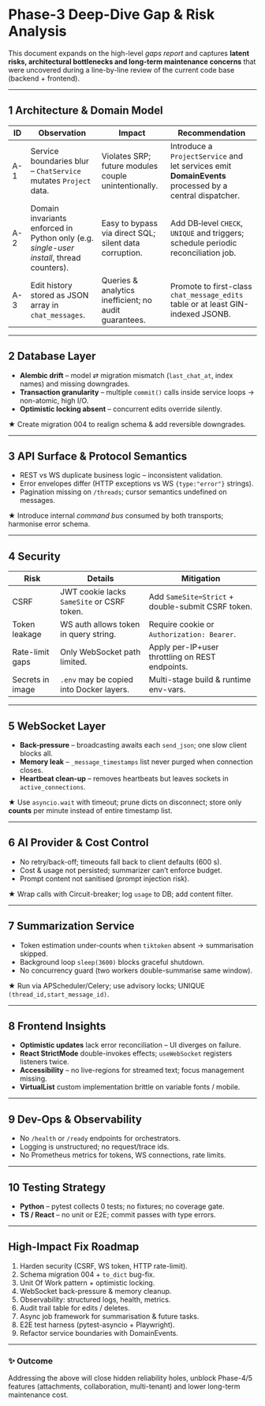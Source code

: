 # Phase-3 Deep-Dive Gap & Risk Analysis

This document expands on the high-level *gaps report* and captures **latent
risks, architectural bottlenecks and long-term maintenance concerns** that
were uncovered during a line-by-line review of the current code base
(backend + frontend).

---

## 1  Architecture & Domain Model

| ID | Observation | Impact | Recommendation |
|----|-------------|--------|----------------|
| A-1 | Service boundaries blur – `ChatService` mutates `Project` data. | Violates SRP; future modules couple unintentionally. | Introduce a `ProjectService` and let services emit **DomainEvents** processed by a central dispatcher. |
| A-2 | Domain invariants enforced in Python only (e.g. *single-user install*, thread counters). | Easy to bypass via direct SQL; silent data corruption. | Add DB‐level `CHECK`, `UNIQUE` and triggers; schedule periodic reconciliation job. |
| A-3 | Edit history stored as JSON array in `chat_messages`. | Queries & analytics inefficient; no audit guarantees. | Promote to first-class `chat_message_edits` table or at least GIN-indexed JSONB. |

---

## 2  Database Layer

* **Alembic drift** – model ⇄ migration mismatch (`last_chat_at`, index names) and missing downgrades.
* **Transaction granularity** – multiple `commit()` calls inside service loops → non-atomic, high I/O.
* **Optimistic locking absent** – concurrent edits override silently.

★ Create migration 004 to realign schema & add reversible downgrades.

---

## 3  API Surface & Protocol Semantics

* REST vs WS duplicate business logic – inconsistent validation.
* Error envelopes differ (HTTP exceptions vs WS `{type:"error"}` strings).
* Pagination missing on `/threads`; cursor semantics undefined on messages.

★ Introduce internal *command bus* consumed by both transports; harmonise error schema.

---

## 4  Security

| Risk | Details | Mitigation |
|------|---------|-----------|
| CSRF | JWT cookie lacks `SameSite` or CSRF token. | Add `SameSite=Strict` + double-submit CSRF token. |
| Token leakage | WS auth allows token in query string. | Require cookie or `Authorization: Bearer`. |
| Rate-limit gaps | Only WebSocket path limited. | Apply per-IP+user throttling on REST endpoints. |
| Secrets in image | `.env` may be copied into Docker layers. | Multi-stage build & runtime env-vars. |

---

## 5  WebSocket Layer

* **Back-pressure** – broadcasting awaits each `send_json`; one slow client blocks all.
* **Memory leak** – `_message_timestamps` list never purged when connection closes.
* **Heartbeat clean-up** – removes heartbeats but leaves sockets in `active_connections`.

★ Use `asyncio.wait` with timeout; prune dicts on disconnect; store only **counts** per minute instead of entire timestamp list.

---

## 6  AI Provider & Cost Control

* No retry/back-off; timeouts fall back to client defaults (600 s).
* Cost & usage not persisted; summarizer can’t enforce budget.
* Prompt content not sanitised (prompt injection risk).

★ Wrap calls with Circuit-breaker; log `usage` to DB; add content filter.

---

## 7  Summarization Service

* Token estimation under-counts when `tiktoken` absent → summarisation skipped.
* Background loop `sleep(3600)` blocks graceful shutdown.
* No concurrency guard (two workers double-summarise same window).

★ Run via APScheduler/Celery; use advisory locks; UNIQUE `(thread_id,start_message_id)`.

---

## 8  Frontend Insights

* **Optimistic updates** lack error reconciliation – UI diverges on failure.
* **React StrictMode** double-invokes effects; `useWebSocket` registers listeners twice.
* **Accessibility** – no live-regions for streamed text; focus management missing.
* **VirtualList** custom implementation brittle on variable fonts / mobile.

---

## 9  Dev-Ops & Observability

* No `/health` or `/ready` endpoints for orchestrators.
* Logging is unstructured; no request/trace ids.
* No Prometheus metrics for tokens, WS connections, rate limits.

---

## 10  Testing Strategy

* **Python** – pytest collects 0 tests; no fixtures; no coverage gate.
* **TS / React** – no unit or E2E; commit passes with type errors.

---

## High-Impact Fix Roadmap

1. Harden security (CSRF, WS token, HTTP rate-limit).
2. Schema migration 004 + `to_dict` bug-fix.
3. Unit Of Work pattern + optimistic locking.
4. WebSocket back-pressure & memory cleanup.
5. Observability: structured logs, health, metrics.
6. Audit trail table for edits / deletes.
7. Async job framework for summarisation & future tasks.
8. E2E test harness (pytest-asyncio + Playwright).
9. Refactor service boundaries with DomainEvents.

---

### ✨ Outcome

Addressing the above will close hidden reliability holes, unblock Phase-4/5
features (attachments, collaboration, multi-tenant) and lower long-term
maintenance cost.
